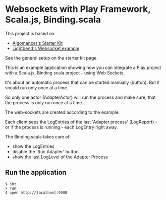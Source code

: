 # Websockets with Play Framework, Scala.js, Binding.scala

This project is based on:
* [Algomancer's Starter Kit](https://github.com/Algomancer/Full-Stack-Scala-Starter)
* [Lightbend's Websocket example](https://github.com/playframework/play-scala-websocket-example)

See the general setup on the starter kit page.

This is an example application showing how you can integrate a Play project with a Scala.js, Binding.scala project - using Web Sockets.

It's about an automatic process that can be started manually (button). But it should run only once at a time.

So only one actor (AdapterActor) will run the process and make sure, that the process is only run once at a time.

The web-sockets are created according to the example.

Each client sees the LogEntries of the last 'Adapter process' (LogReport) - or if the process is running - each LogEntry right away.

The Binding.scala takes care of:
* show the LogEntries
* disable the 'Run Adapter' button
* show the last LogLevel of the Adapter Process

## Run the application
```shell
$ sbt
> run
$ open http://localhost:9000
```
